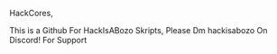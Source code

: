 HackCores,

This is a Github For HackIsABozo Skripts,
Please Dm hackisabozo On Discord! For Support
